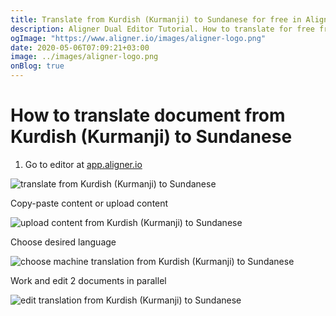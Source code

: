 ```yaml
---
title: Translate from Kurdish (Kurmanji) to Sundanese for free in Aligner Editor
description: Aligner Dual Editor Tutorial. How to translate for free from Kurdish (Kurmanji) to Sundanese. Aligner is multilingual document management platform. 
ogImage: "https://www.aligner.io/images/aligner-logo.png"
date: 2020-05-06T07:09:21+03:00
image: ../images/aligner-logo.png
onBlog: true
---
```


# How to translate document from Kurdish (Kurmanji) to Sundanese

1. Go to editor at [app.aligner.io](https://app.aligner.io "Aligner App web page")

![translate from Kurdish (Kurmanji) to Sundanese](../aligner-blank-editor.png "translate from Kurdish (Kurmanji) to Sundanese")

Copy-paste content or upload content

![upload content from Kurdish (Kurmanji) to Sundanese](../aligner-uploaded-document.png "upload content from Kurdish (Kurmanji) to Sundanese")

Choose desired language

![choose machine translation from Kurdish (Kurmanji) to Sundanese](../aligner-language-dropdown.png "choose machine translation from Kurdish (Kurmanji) to Sundanese")

Work and edit 2 documents in parallel

![edit translation from Kurdish (Kurmanji) to Sundanese](../aligner-double-sitded-editor.png "edit translation from Kurdish (Kurmanji) to Sundanese")

